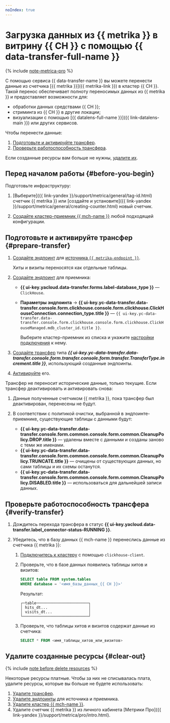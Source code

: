 ```yaml
---
noIndex: true
---
```


# Загрузка данных из {{ metrika }} в витрину {{ CH }} с помощью {{ data-transfer-full-name }}


{% include [note-metrica-pro](../../_includes/data-transfer/note-metrica-pro.md) %}

С помощью сервиса {{ data-transfer-name }} вы можете перенести данные из счетчика [{{ metrika }}]({{ metrika-link }}) в кластер {{ CH }}. Такой перенос обеспечивает полноту переносимых данных из {{ metrika }} и предоставляет возможности для:

* обработки данных средствами {{ CH }};
* стриминга из {{ CH }} в другие локации;
* визуализации с помощью [{{ datalens-full-name }}]({{ link-datalens-main }}) или других сервисов.

Чтобы перенести данные:

1. [Подготовьте и активируйте трансфер](#prepare-transfer).
1. [Проверьте работоспособность трансфера](#verify-transfer).

Если созданные ресурсы вам больше не нужны, [удалите их](#clear-out).

## Перед началом работы {#before-you-begin}

Подготовьте инфраструктуру:

1. [Выберите]({{ link-yandex }}/support/metrica/general/tag-id.html) счетчик {{ metrika }} или [создайте и установите]({{ link-yandex }}/support/metrica/general/creating-counter.html) новый счетчик.

1. [Создайте кластер-приемник {{ mch-name }}](../../managed-clickhouse/operations/cluster-create.md) любой подходящей конфигурации.

## Подготовьте и активируйте трансфер {#prepare-transfer}

1. [Создайте эндпоинт](../../data-transfer/operations/endpoint/index.md#create) для [источника `{{ metrika-endpoint }}`](../../data-transfer/operations/endpoint/source/metrika.md).

    Хиты и визиты переносятся как отдельные таблицы.

1. [Создайте эндпоинт](../../data-transfer/operations/endpoint/index.md#create) для приемника:

    * **{{ ui-key.yacloud.data-transfer.forms.label-database_type }}** — `ClickHouse`.
    * **Параметры эндпоинта** → **{{ ui-key.yc-data-transfer.data-transfer.console.form.clickhouse.console.form.clickhouse.ClickHouseConnection.connection_type.title }}** — `{{ ui-key.yc-data-transfer.data-transfer.console.form.clickhouse.console.form.clickhouse.ClickHouseManaged.mdb_cluster_id.title }}`.

        Выберите кластер-приемник из списка и укажите [настройки подключения](../../data-transfer/operations/endpoint/target/clickhouse.md) к нему.

1. [Создайте трансфер](../../data-transfer/operations/transfer.md#create) типа **_{{ ui-key.yc-data-transfer.data-transfer.console.form.transfer.console.form.transfer.TransferType.increment.title }}_**, использующий созданные эндпоинты.
1. [Активируйте](../../data-transfer/operations/transfer.md#activate) его.

Трансфер не переносит исторические данные, только текущие. Если трансфер деактивировать и активировать снова:

1. Данные полученные счетчиком {{ metrika }}, пока трансфер был деактивирован, перенесены не будут.
2. В соответствии с политикой очистки, выбранной в эндпоинте-приемнике, существующие таблицы с данными будут:

    * **{{ ui-key.yc-data-transfer.data-transfer.console.form.common.console.form.common.CleanupPolicy.DROP.title }}** — удалены вместе с данными и созданы заново с теми же именами.
    * **{{ ui-key.yc-data-transfer.data-transfer.console.form.common.console.form.common.CleanupPolicy.TRUNCATE.title }}** — очищены от существующих данных, но сами таблицы и их схемы останутся.
    * **{{ ui-key.yc-data-transfer.data-transfer.console.form.common.console.form.common.CleanupPolicy.DISABLED.title }}** — использоваться для дальнейшей записи данных.

## Проверьте работоспособность трансфера {#verify-transfer}

1. Дождитесь перехода трансфера в статус **{{ ui-key.yacloud.data-transfer.label_connector-status-RUNNING }}**.

1. Убедитесь, что в базу данных {{ mch-name }} перенеслись данные из счетчика {{ metrika }}:

    1. [Подключитесь к кластеру](../../managed-clickhouse/operations/connect/clients.md#clickhouse-client) с помощью `clickhouse-client`.

    1. Проверьте, что в базе данных появились таблицы хитов и визитов:

        ```sql
        SELECT table FROM system.tables
        WHERE database = '<имя_базы_данных_{{ CH }}>'
        ```

        Результат:

        ```text
        ┌─table───────────────────────┐
        │ hits_dt...                  │
        │ visits_dt...                │
        └─────────────────────────────┘
        ```

    1. Проверьте, что таблицы хитов и визитов содержат данные из счетчика:

        ```sql
        SELECT * FROM <имя_таблицы_хитов_или_визитов>
        ```

## Удалите созданные ресурсы {#clear-out}

{% include [note before delete resources](../../_includes/mdb/note-before-delete-resources.md) %}

Некоторые ресурсы платные. Чтобы за них не списывалась плата, удалите ресурсы, которые вы больше не будете использовать:

1. [Удалите трансфер](../../data-transfer/operations/transfer.md#delete-transfer).
1. [Удалите эндпоинты](../../data-transfer/operations/endpoint/index.md#delete) для источника и приемника.
1. [Удалите кластер {{ mch-name }}](../../managed-clickhouse/operations/cluster-delete.md).
1. Удалите счетчик {{ metrika }} из личного кабинета [Метрики Про]({{ link-yandex }}/support/metrica/pro/intro.html).
